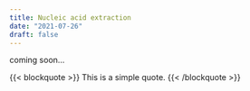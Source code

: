 ```yaml
---
title: Nucleic acid extraction
date: "2021-07-26"
draft: false
---
```


coming soon...


{{< blockquote >}}
  This is a simple quote.
{{< /blockquote >}}
